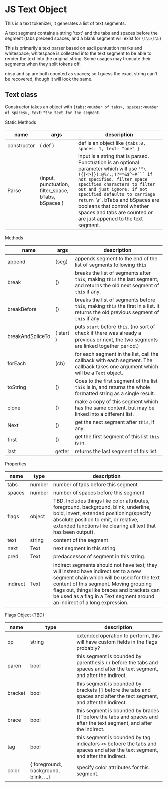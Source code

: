 
# JS Text Object

This is a text tokenizer, it generates a list of text segments.

A text segment contains a string 'text' and the tabs and spaces before the segment (tabs preceed spaces, and a blank segment will exist for `\t\b\t\b`)


This is primarily a text parser based on ascii puntuation marks and whitespace; whitespace is collected into the text segment to be able to render the text
into the original string.  Some usages may truncate their segments when they split tokens off.


nbsp and sp are both counted as spaces; so I guess the exact string can't be recovered, though it will look the same.

## Text class

Constructor takes an object with `{tabs:<number of tabs>, spaces:<number of spaces>, text:"the text for the segment`.

Static Methods

| name | args | description |
|---|---|---|
| constructor | ( def ) | def is an object like `{tabs:0, spaces: 1, text: "one" }` |
|Parse | (input, punctuation, filter_space, bTabs, bSpaces ) | input is a string that is parsed.  Punctuation is an optional parameter which will use `'"\({[<>]}):@%/,;!?=*&$^~#``` if not specified. filter_space specifies characters to filter out and just ignore; if not specified defaults to carriage return `\r`.  bTabs and bSpaces are booleans that control whether spaces and tabs are counted or are just appened to the text segment. |


Methods

| name | args | description |
|---|---|---|
|append| (seg) | appends segment to the end of the list of segments following `this`|
|break| () | breaks the list of segments after `this`, making `this` the last segment, and returns the old next segment of `this` if any.|
| breakBefore|() | breaks the list of segments before `this`, making `this` the first in a list.  It returns the old previous segment of `this` if any.|
| breakAndSpliceTo|( start ) | puts `start` before `this`.  (no sort of check if there was already a previous or next, the two segments are linked together period.) |
| forEach| (cb) | for each segment in the list, call the callback with each segment.  The callback takes one argument which will be a `Text` object. |
| toString | () | Goes to the first segment of the list `this` is in, and returns the whole formatted string as a single result. |
| clone | () | make a copy of this segment which has the same content, but may be linked into a different list. |
| Next | () | get the next segment after `this`, if any. |
| first | () | get the first segment of this list `this` is in. |
| last | getter | returns the last segment of this list. |


Properties 

| name | type | description |
|----|----|----|
|tabs | number | number of tabs before this segment |
| spaces | number | number of spaces before this segment |
| flags | object | TBD.  Includes things like color attributes, foreground, background, blink, underline, bold, invert, extended positioning(specify absolute position to emit, or relative, extended functions like clearing all text that has been output). |
| text | string | content of the segment |
| next | Text | next segment in this string |
| pred | Text | predaccessor of segment in this string.|
| indirect | Text | indirect segments should not have text; they will instead have indirect set to a new segment chain which will be used for the text content of this segment. Moving grouping flags out, things like braces and brackets can be used as a flag in a Text segment around an indirect of a long expression.|


Flags Object (TBD)

| name | type | description | 
|---|---|----|
| op | string | extended operation to perform, this will have custom fields in the flags probably? |
| paren | bool | this segment is bounded by parenthesis `()` before the tabs and spaces and after the text segment, and after the indirect. |
| bracket | bool | this segment is bounded by brackets `[]` before the  tabs and spaces and after the text segment, and after the indirect. |
| brace | bool | this segment is bounded by braces {}` before the  tabs and spaces and after the text segment, and after the indirect. |
| tag | bool | this segment is bounded by tag indicators `<>` befoere the  tabs and spaces and after the text segment, and after the indirect. |
| color | { foreground:, background,  blink, ...} | specify color attributes for this segment.

